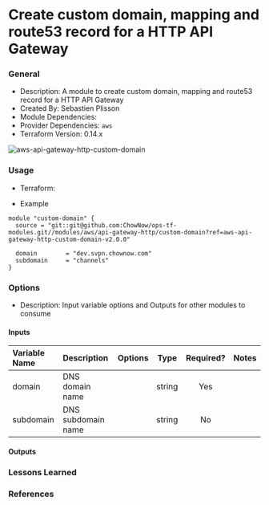 # Create custom domain, mapping and route53 record for a HTTP API Gateway

### General

* Description: A module to create custom domain, mapping and route53 record for a HTTP API Gateway
* Created By: Sebastien Plisson
* Module Dependencies:
* Provider Dependencies: `aws`
* Terraform Version: 0.14.x

![aws-api-gateway-http-custom-domain](https://github.com/ChowNow/ops-tf-modules/workflows/aws-api-gateway-http-custom-domain/badge.svg)

### Usage

* Terraform:

* Example
```hcl
module "custom-domain" {
  source = "git::git@github.com:ChowNow/ops-tf-modules.git//modules/aws/api-gateway-http/custom-domain?ref=aws-api-gateway-http-custom-domain-v2.0.0"

  domain        = "dev.svpn.chownow.com"
  subdomain     = "channels"
}
```

### Options

* Description: Input variable options and Outputs for other modules to consume

#### Inputs

| Variable Name | Description                    | Options                     | Type   | Required? | Notes |
| :------------ | :---------------------------   | :-------------------------- | :----: | :-------: | :---- |
| domain        | DNS domain name                |                             | string |  Yes      |       |
| subdomain     | DNS subdomain name             |                             | string |  No       |       |


#### Outputs

### Lessons Learned

### References
